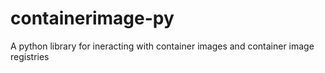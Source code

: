 # containerimage-py
A python library for ineracting with container images and container image registries
